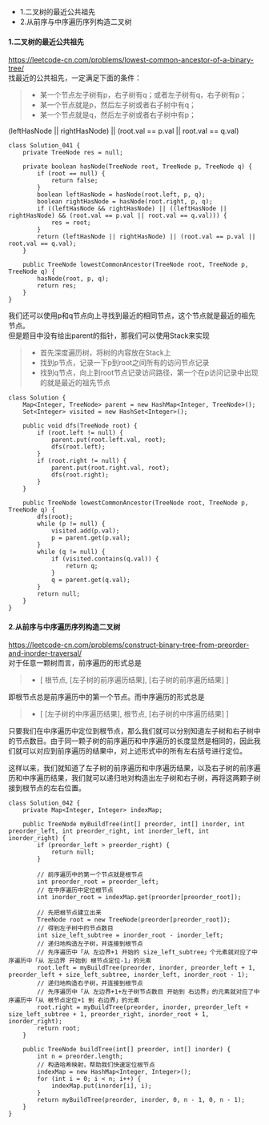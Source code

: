 <!-- MarkdownTOC -->

- 1.二叉树的最近公共祖先
- 2.从前序与中序遍历序列构造二叉树

<!-- /MarkdownTOC -->

#### 1.二叉树的最近公共祖先
https://leetcode-cn.com/problems/lowest-common-ancestor-of-a-binary-tree/ <br>
找最近的公共祖先，一定满足下面的条件：
> * 某一个节点左子树有p，右子树有q；或者左子树有q，右子树有p；
> * 某一个节点就是p，然后左子树或者右子树中有q；
> * 某一个节点就是q，然后左子树或者右子树中有p；

(leftHasNode || rightHasNode) || (root.val == p.val || root.val == q.val) <br>


```
class Solution_041 {
    private TreeNode res = null;

    private boolean hasNode(TreeNode root, TreeNode p, TreeNode q) {
        if (root == null) {
            return false;
        }
        boolean leftHasNode = hasNode(root.left, p, q);
        boolean rightHasNode = hasNode(root.right, p, q);
        if ((leftHasNode && rightHasNode) || ((leftHasNode || rightHasNode) && (root.val == p.val || root.val == q.val))) {
            res = root;
        }
        return (leftHasNode || rightHasNode) || (root.val == p.val || root.val == q.val);
    }

    public TreeNode lowestCommonAncestor(TreeNode root, TreeNode p, TreeNode q) {
        hasNode(root, p, q);
        return res;
    }
}
```

我们还可以使用p和q节点向上寻找到最近的相同节点，这个节点就是最近的祖先节点。<br>
但是题目中没有给出parent的指针，那我们可以使用Stack来实现<br>
> * 首先深度遍历树，将树的内容放在Stack上
> * 找到p节点，记录一下p到root之间所有的访问节点记录
> * 找到q节点，向上到root节点记录访问路径，第一个在p访问记录中出现的就是最近的祖先节点
```
class Solution {
    Map<Integer, TreeNode> parent = new HashMap<Integer, TreeNode>();
    Set<Integer> visited = new HashSet<Integer>();

    public void dfs(TreeNode root) {
        if (root.left != null) {
            parent.put(root.left.val, root);
            dfs(root.left);
        }
        if (root.right != null) {
            parent.put(root.right.val, root);
            dfs(root.right);
        }
    }

    public TreeNode lowestCommonAncestor(TreeNode root, TreeNode p, TreeNode q) {
        dfs(root);
        while (p != null) {
            visited.add(p.val);
            p = parent.get(p.val);
        }
        while (q != null) {
            if (visited.contains(q.val)) {
                return q;
            }
            q = parent.get(q.val);
        }
        return null;
    }
}
```

#### 2.从前序与中序遍历序列构造二叉树
https://leetcode-cn.com/problems/construct-binary-tree-from-preorder-and-inorder-traversal/ <br>
对于任意一颗树而言，前序遍历的形式总是
> * [ 根节点, [左子树的前序遍历结果], [右子树的前序遍历结果] ]

即根节点总是前序遍历中的第一个节点。而中序遍历的形式总是
> * [ [左子树的中序遍历结果], 根节点, [右子树的中序遍历结果] ]

只要我们在中序遍历中定位到根节点，那么我们就可以分别知道左子树和右子树中的节点数目。由于同一颗子树的前序遍历和中序遍历的长度显然是相同的，因此我们就可以对应到前序遍历的结果中，对上述形式中的所有左右括号进行定位。<br>

这样以来，我们就知道了左子树的前序遍历和中序遍历结果，以及右子树的前序遍历和中序遍历结果，我们就可以递归地对构造出左子树和右子树，再将这两颗子树接到根节点的左右位置。<br>

```
class Solution_042 {
    private Map<Integer, Integer> indexMap;

    public TreeNode myBuildTree(int[] preorder, int[] inorder, int preorder_left, int preorder_right, int inorder_left, int inorder_right) {
        if (preorder_left > preorder_right) {
            return null;
        }

        // 前序遍历中的第一个节点就是根节点
        int preorder_root = preorder_left;
        // 在中序遍历中定位根节点
        int inorder_root = indexMap.get(preorder[preorder_root]);
        
        // 先把根节点建立出来
        TreeNode root = new TreeNode(preorder[preorder_root]);
        // 得到左子树中的节点数目
        int size_left_subtree = inorder_root - inorder_left;
        // 递归地构造左子树，并连接到根节点
        // 先序遍历中「从 左边界+1 开始的 size_left_subtree」个元素就对应了中序遍历中「从 左边界 开始到 根节点定位-1」的元素
        root.left = myBuildTree(preorder, inorder, preorder_left + 1, preorder_left + size_left_subtree, inorder_left, inorder_root - 1);
        // 递归地构造右子树，并连接到根节点
        // 先序遍历中「从 左边界+1+左子树节点数目 开始到 右边界」的元素就对应了中序遍历中「从 根节点定位+1 到 右边界」的元素
        root.right = myBuildTree(preorder, inorder, preorder_left + size_left_subtree + 1, preorder_right, inorder_root + 1, inorder_right);
        return root;
    }

    public TreeNode buildTree(int[] preorder, int[] inorder) {
        int n = preorder.length;
        // 构造哈希映射，帮助我们快速定位根节点
        indexMap = new HashMap<Integer, Integer>();
        for (int i = 0; i < n; i++) {
            indexMap.put(inorder[i], i);
        }
        return myBuildTree(preorder, inorder, 0, n - 1, 0, n - 1);
    }
}
```